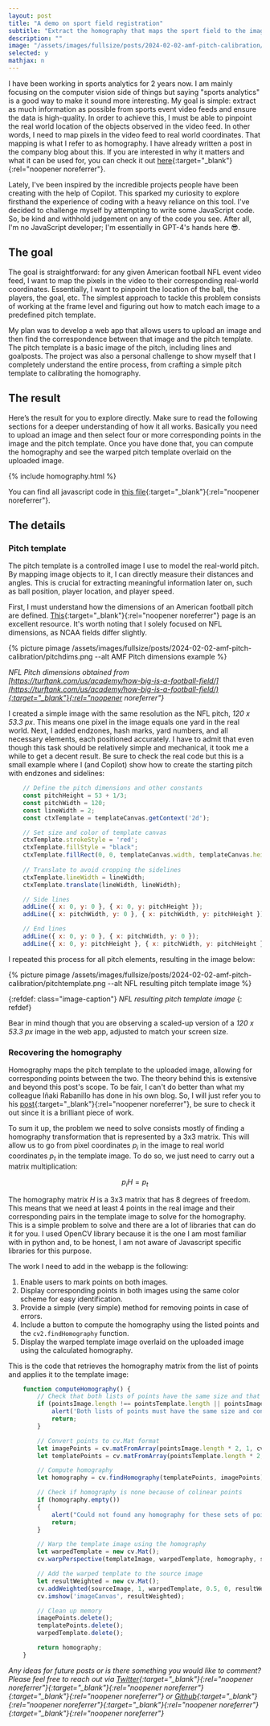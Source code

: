 ```yaml
---
layout: post
title: "A demo on sport field registration"
subtitle: "Extract the homography that maps the sport field to the image"
description: ""
image: "/assets/images/fullsize/posts/2024-02-02-amf-pitch-calibration/thumbnail.jpg"
selected: y
mathjax: n
---
```


I have been working in sports analytics for 2 years now. I am mainly focusing on the computer vision side of things but saying "sports analytics" is a good way to make it sound more interesting. My goal is simple: extract as much information as possible from sports event video feeds and ensure the data is high-quality. In order to achieve this, I must be able to pinpoint the real world location of the objects observed in the video feed. In other words, I need to map pixels in the video feed to real world coordinates. That mapping is what I refer to as homography. I have already written a post in the company blog about this. If you are interested in why it matters and what it can be used for, you can check it out [here](https://statsbomb.com/articles/football/creating-better-data-ai-homography-estimation/){:target="_blank"}{:rel="noopener noreferrer"}.

Lately, I've been inspired by the incredible projects people have been creating with the help of Copilot. This sparked my curiosity to explore firsthand the experience of coding with a heavy reliance on this tool. I've decided to challenge myself by attempting to write some JavaScript code. So, be kind and withhold judgement on any of the code you see. After all, I'm no JavaScript developer; I'm essentially in GPT-4's hands here 😎.

## The goal

The goal is straightforward: for any given American football NFL event video feed, I want to map the pixels in the video to their corresponding real-world coordinates. Essentially, I want to pinpoint the location of the ball, the players, the goal, etc. The simplest approach to tackle this problem consists of working at the frame level and figuring out how to match each image to a predefined pitch template.

My plan was to develop a web app that allows users to upload an image and then find the correspondence between that image and the pitch template. The pitch template is a basic image of the pitch, including lines and goalposts. The project was also a personal challenge to show myself that I completely understand the entire process, from crafting a simple pitch template to calibrating the homography.

## The result

Here’s the result for you to explore directly. Make sure to read the following sections for a deeper understanding of how it all works. Basically you need to upload an image and then select four or more corresponding points in the image and the pitch template. Once you have done that, you can compute the homography and see the warped pitch template overlaid on the uploaded image.

{% include homography.html %}

You can find all javascript code in [this file](https://github.com/mmeendez8/mmeendez8.github.io/blob/main/libs/custom/homography.js){:target="_blank"}{:rel="noopener noreferrer"}.

## The details

### Pitch template

The pitch template is a controlled image I use to model the real-world pitch. By mapping image objects to it, I can directly measure their distances and angles. This is crucial for extracting meaningful information later on, such as ball position, player location, and player speed.

First, I must understand how the dimensions of an American football pitch are defined. [This](https://turftank.com/us/academy/how-big-is-a-football-field/){:target="_blank"}{:rel="noopener noreferrer"} page is an excellent resource. It's worth noting that I solely focused on NFL dimensions, as NCAA fields differ slightly.

<div class="post-center-image">
    {% picture pimage /assets/images/fullsize/posts/2024-02-02-amf-pitch-calibration/pitchdims.png --alt AMF Pitch dimensions example %}
</div>

*NFL Pitch dimensions obtained from [https://turftank.com/us/academy/how-big-is-a-football-field/](https://turftank.com/us/academy/how-big-is-a-football-field/){:target="_blank"}{:rel="noopener noreferrer"}*

I created a simple image with the same resolution as the NFL pitch, *120 x 53.3 px*. This means one pixel in the image equals one yard in the real world. Next, I added endzones, hash marks, yard numbers, and all necessary elements, each positioned accurately. I have to admit that even though this task should be relatively simple and mechanical, it took me a while to get a decent result. Be sure to check the real code but this is a small example where I (and Copilot) show how to create the starting pitch with endzones and sidelines:

```javascript
    // Define the pitch dimensions and other constants
    const pitchHeight = 53 + 1/3;
    const pitchWidth = 120;
    const lineWidth = 2; 
    const ctxTemplate = templateCanvas.getContext('2d');

    // Set size and color of template canvas
    ctxTemplate.strokeStyle = 'red';
    ctxTemplate.fillStyle = "black";
    ctxTemplate.fillRect(0, 0, templateCanvas.width, templateCanvas.height);
    
    // Translate to avoid cropping the sidelines
    ctxTemplate.lineWidth = lineWidth;
    ctxTemplate.translate(lineWidth, lineWidth);

    // Side lines
    addLine({ x: 0, y: 0 }, { x: 0, y: pitchHeight });
    addLine({ x: pitchWidth, y: 0 }, { x: pitchWidth, y: pitchHeight });

    // End lines
    addLine({ x: 0, y: 0 }, { x: pitchWidth, y: 0 });
    addLine({ x: 0, y: pitchHeight }, { x: pitchWidth, y: pitchHeight });
```

I repeated this process for all pitch elements, resulting in the image below:

<div class="post-center-image">
    {% picture pimage /assets/images/fullsize/posts/2024-02-02-amf-pitch-calibration/pitchtemplate.png --alt NFL resulting pitch template image %}
</div>

{:refdef: class="image-caption"}
*NFL resulting pitch template image*
{: refdef}

Bear in mind though that you are observing a scaled-up version of a *120 x 53.3 px* image in the web app, adjusted to match your screen size.

### Recovering the homography

Homography maps the pitch template to the uploaded image, allowing for corresponding points between the two. The theory behind this is extensive and beyond this post's scope. To be fair, I can't do better than what my colleague Iñaki Rabanillo has done in his own blog. So, I will just refer you to his [post](https://iraban.github.io/2021/12/03/homography.html){:target="_blank"}{:rel="noopener noreferrer"}, be sure to check it out since it is a brilliant piece of work.

To sum it up, the problem we need to solve consists mostly of finding a homography transformation that is represented by a 3x3 matrix. This will allow us to go from pixel coordinates $p_i$ in the image to real world coordinates $p_t$ in the template image. To do so, we just need to carry out a matrix multiplication:

$$p_iH=p_t$$

The homography matrix $H$ is a 3x3 matrix that has 8 degrees of freedom. This means that we need at least 4 points in the real image and their corresponding pairs in the template image to solve for the homography. This is a simple problem to solve and there are a lot of libraries that can do it for you. I used OpenCV library because it is the one I am most familiar with in python and, to be honest, I am not aware of Javascript specific libraries for this purpose.

The work I need to add in the webapp is the following:

1. Enable users to mark points on both images.
2. Display corresponding points in both images using the same color scheme for easy identification.
3. Provide a simple (very simple) method for removing points in case of errors.
4. Include a button to compute the homography using the listed points and the `cv2.findHomography` function.
5. Display the warped template image overlaid on the uploaded image using the calculated homography.

This is the code that retrieves the homography matrix from the list of points and applies it to the template image:

```javascript
    function computeHomography() {
        // Check that both lists of points have the same size and that their size is at least 4
        if (pointsImage.length !== pointsTemplate.length || pointsImage.length < 4) {
            alert('Both lists of points must have the same size and contain at least 4 points');
            return;
        }

        // Convert points to cv.Mat format
        let imagePoints = cv.matFromArray(pointsImage.length * 2, 1, cv.CV_32FC2, pointsImage.flatMap(point => [Math.round(point.x), Math.round(point.y)]));
        let templatePoints = cv.matFromArray(pointsTemplate.length * 2, 1, cv.CV_32FC2, pointsTemplate.flatMap(point => [Math.round(point.x), Math.round(point.y)]));

        // Compute homography
        let homography = cv.findHomography(templatePoints, imagePoints);

        // Check if homography is none because of colinear points
        if (homography.empty())
        {
            alert("Could not found any homography for these sets of points. Be sure they are not colinear.");
            return;
        }

        // Warp the template image using the homography
        let warpedTemplate = new cv.Mat();
        cv.warpPerspective(templateImage, warpedTemplate, homography, sourceImage.size());

        // Add the warped template to the source image
        let resultWeighted = new cv.Mat();
        cv.addWeighted(sourceImage, 1, warpedTemplate, 0.5, 0, resultWeighted);
        cv.imshow('imageCanvas', resultWeighted);

        // Clean up memory
        imagePoints.delete();
        templatePoints.delete();
        warpedTemplate.delete();

        return homography;
    }

```


*Any ideas for future posts or is there something you would like to comment? Please feel free to reach out via [Twitter](https://twitter.com/mmeendez8){:target="_blank"}{:rel="noopener noreferrer"}{:target="_blank"}{:rel="noopener noreferrer"}{:target="_blank"}{:rel="noopener noreferrer"} or [Github](https://github.com/mmeendez8){:target="_blank"}{:rel="noopener noreferrer"}{:target="_blank"}{:rel="noopener noreferrer"}{:target="_blank"}{:rel="noopener noreferrer"}*